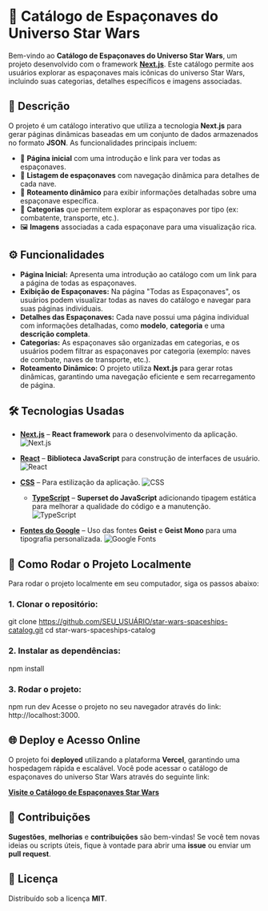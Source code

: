 # 🌌 **Catálogo de Espaçonaves do Universo Star Wars**

Bem-vindo ao **Catálogo de Espaçonaves do Universo Star Wars**, um projeto desenvolvido com o framework [**Next.js**](https://nextjs.org/). Este catálogo permite aos usuários explorar as espaçonaves mais icônicas do universo Star Wars, incluindo suas categorias, detalhes específicos e imagens associadas.

## 📝 **Descrição**

O projeto é um catálogo interativo que utiliza a tecnologia **Next.js** para gerar páginas dinâmicas baseadas em um conjunto de dados armazenados no formato **JSON**. As funcionalidades principais incluem:

- 🌟 **Página inicial** com uma introdução e link para ver todas as espaçonaves.
- 🚀 **Listagem de espaçonaves** com navegação dinâmica para detalhes de cada nave.
- 📄 **Roteamento dinâmico** para exibir informações detalhadas sobre uma espaçonave específica.
- 🔧 **Categorias** que permitem explorar as espaçonaves por tipo (ex: combatente, transporte, etc.).
- 🖼️ **Imagens** associadas a cada espaçonave para uma visualização rica.

## ⚙️ **Funcionalidades**

- **Página Inicial:** Apresenta uma introdução ao catálogo com um link para a página de todas as espaçonaves.
- **Exibição de Espaçonaves:** Na página "Todas as Espaçonaves", os usuários podem visualizar todas as naves do catálogo e navegar para suas páginas individuais.
- **Detalhes das Espaçonaves:** Cada nave possui uma página individual com informações detalhadas, como **modelo**, **categoria** e uma **descrição completa**.
- **Categorias:** As espaçonaves são organizadas em categorias, e os usuários podem filtrar as espaçonaves por categoria (exemplo: naves de combate, naves de transporte, etc.).
- **Roteamento Dinâmico:** O projeto utiliza **Next.js** para gerar rotas dinâmicas, garantindo uma navegação eficiente e sem recarregamento de página.

## 🛠️ **Tecnologias Usadas**

- **[Next.js](https://nextjs.org/)** – **React framework** para o desenvolvimento da aplicação.
  ![Next.js](https://img.shields.io/badge/Next.js-000000?style=for-the-badge&logo=nextdotjs&logoColor=white)
  
- **[React](https://reactjs.org/)** – **Biblioteca JavaScript** para construção de interfaces de usuário.
  ![React](https://img.shields.io/badge/React-61DAFB?style=for-the-badge&logo=react&logoColor=black)
  
- **[CSS](https://developer.mozilla.org/en-US/docs/Web/CSS)** – Para estilização da aplicação.
  ![CSS](https://img.shields.io/badge/CSS-1572B6?style=for-the-badge&logo=css3&logoColor=white)

  - **[TypeScript](https://www.typescriptlang.org/)** – **Superset do JavaScript** adicionando tipagem estática para melhorar a qualidade do código e a manutenção.  
  ![TypeScript](https://img.shields.io/badge/TypeScript-3178C6?style=for-the-badge&logo=typescript&logoColor=white)

- **[Fontes do Google](https://fonts.google.com/)** – Uso das fontes **Geist** e **Geist Mono** para uma tipografia personalizada.
  ![Google Fonts](https://img.shields.io/badge/Google_Fonts-4285F4?style=for-the-badge&logo=googlefonts&logoColor=white)

## 🚀 **Como Rodar o Projeto Localmente**

Para rodar o projeto localmente em seu computador, siga os passos abaixo:

### 1. **Clonar o repositório:**

git clone https://github.com/SEU_USUÁRIO/star-wars-spaceships-catalog.git
cd star-wars-spaceships-catalog

### 2. **Instalar as dependências:**

npm install

### 3. **Rodar o projeto:**

npm run dev
Acesse o projeto no seu navegador através do link: http://localhost:3000.

## 🌐 **Deploy e Acesso Online**

O projeto foi **deployed** utilizando a plataforma **Vercel**, garantindo uma hospedagem rápida e escalável. Você pode acessar o catálogo de espaçonaves do universo Star Wars através do seguinte link:

[**Visite o Catálogo de Espaçonaves Star Wars**](https://star-wars-spaceships-catalog.vercel.app/)

## 🤝 **Contribuições**

**Sugestões**, **melhorias** e **contribuições** são bem-vindas! Se você tem novas ideias ou scripts úteis, fique à vontade para abrir uma **issue** ou enviar um **pull request**.

## 📄 **Licença**

Distribuído sob a licença **MIT**.
